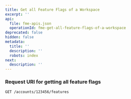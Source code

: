 ```yaml
---
title: Get all Feature Flags of a Workspace
excerpt: ''
api:
  file: fme-apis.json
  operationId: fme-get-all-feature-flags-of-a-workspace
deprecated: false
hidden: false
metadata:
  title: ''
  description: ''
  robots: index
next:
  description: ''
---
```

### Request URI for getting all feature flags

```
GET /accounts/123456/features
```
